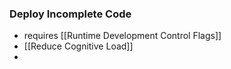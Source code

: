### Deploy Incomplete Code
- requires [[Runtime Development Control Flags]]
- [[Reduce Cognitive Load]]
- 